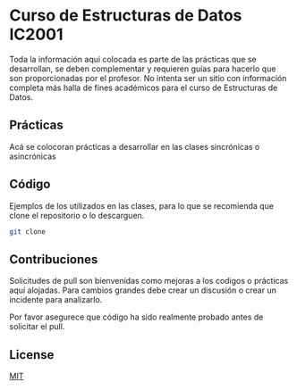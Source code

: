 # Curso de Estructuras de Datos IC2001

Toda la información aqui colocada es parte de las prácticas que se desarrollan, se deben complementar y requieren guías para hacerlo que son proporcionadas por el profesor. No intenta ser un sitio con información completa más halla de fines académicos para el curso de Estructuras de Datos.

## Prácticas

Acá se colocoran prácticas a desarrollar en las clases sincrónicas o asincrónicas
## Código
Ejemplos de los utilizados en las clases, para lo que se recomienda que clone el repositorio o lo descarguen.

```bash
git clone 
```

## Contribuciones
Solicitudes de pull son bienvenidas como mejoras a los codigos o prácticas aquí alojadas. Para cambios grandes debe crear un discusión o crear un incidente para analizarlo.

Por favor asegurece que código ha sido realmente probado antes de solicitar el pull.

## License
[MIT](https://choosealicense.com/licenses/mit/)
